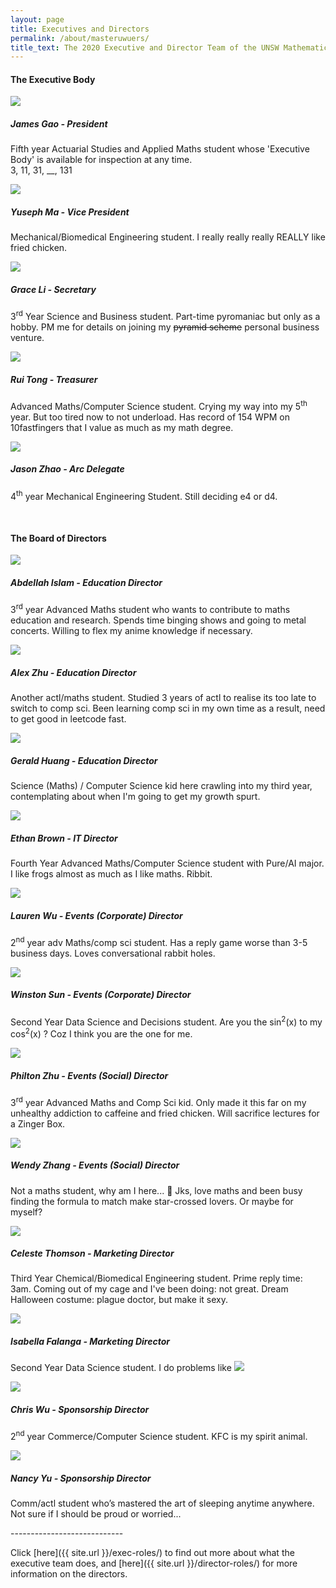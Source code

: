 ```yaml
---
layout: page
title: Executives and Directors
permalink: /about/masteruwuers/
title_text: The 2020 Executive and Director Team of the UNSW Mathematics Society
---
```

<!-- TODO descriptions, formatting -->

<h4>The Executive Body</h4>
<section class="flex-container">
    <div class="horizontal-container">
        <div class="vertical-container"><img class="subcom-pic" src="{{ site.images }}/TeamPhotos/JamesG.jpg">
        </div>
        <div class="vertical-container">
        <h5>James Gao - President</h5>
            <p>Fifth year Actuarial Studies and Applied Maths student whose 'Executive Body' is available for inspection at any time. <br />
            3, 11, 31, __, 131</p>
        </div>
    </div>
    <div class="horizontal-container">
        <div class="vertical-container"><img class="subcom-pic" src="{{ site.images }}/TeamPhotos/YusephM.jpg">
        </div>
        <div class="vertical-container">
        <h5>Yuseph Ma - Vice President</h5>
            <p>Mechanical/Biomedical Engineering student. I really really really REALLY like fried chicken.</p>
        </div>
    </div>
    <div class="horizontal-container">
        <div class="vertical-container"><img class="subcom-pic" src="{{ site.images }}/TeamPhotos/GraceL.jpg">
        </div>
        <div class="vertical-container">
        <h5>Grace Li - Secretary</h5>
            <p>3<sup>rd</sup> Year Science and Business student. Part-time pyromaniac but only as a hobby. PM me for details on joining my <del>pyramid scheme</del> personal business venture.</p>
        </div>
    </div>
    <div class="horizontal-container">
        <div class="vertical-container"><img class="subcom-pic" src="{{ site.images }}/TeamPhotos/RuiT.jpg">
        </div>
        <div class="vertical-container">
        <h5>Rui Tong - Treasurer</h5>
            <p>Advanced Maths/Computer Science student. Crying my way into my 5<sup>th</sup> year. But too tired now to not underload. Has record of 154 WPM on 10fastfingers that I value as much as my math degree.</p>
        </div>
    </div>
    <div class="horizontal-container">
        <div class="vertical-container"><img class="subcom-pic" src="{{ site.images }}/logo.png">
        </div>
        <div class="vertical-container">
        <h5>Jason Zhao - Arc Delegate</h5>
            <p>4<sup>th</sup> year Mechanical Engineering Student. Still deciding e4 or d4.</p>
        </div>
	</div>
</section>
<br>
<h4>The Board of Directors</h4>
<section class="flex-container">
    <div class="horizontal-container">
        <div class="vertical-container"><img class="subcom-pic" src="{{ site.images }}/TeamPhotos/AbdellahI.jpg">
        </div>
        <div class="vertical-container">
        <h5>Abdellah Islam - Education Director</h5>
            <p>3<sup>rd</sup> year Advanced Maths student who wants to contribute to maths education and research. Spends time binging shows and going to metal concerts. Willing to flex my anime knowledge if necessary.</p>
        </div>
    </div>
    <div class="horizontal-container">
        <div class="vertical-container"><img class="subcom-pic" src="{{ site.images }}/TeamPhotos/AlexZ.png">
        </div>
        <div class="vertical-container">
        <h5>Alex Zhu - Education Director</h5>
            <p>Another actl/maths student. Studied 3 years of actl to realise its too late to switch to comp sci. Been learning comp sci in my own time as a result, need to get good in leetcode fast.</p>
        </div>
    </div>
    <div class="horizontal-container">
        <div class="vertical-container"><img class="subcom-pic" src="{{ site.images }}/TeamPhotos/GeraldH.jpg">
        </div>
        <div class="vertical-container">
        <h5>Gerald Huang - Education Director</h5>
            <p>Science (Maths) / Computer Science kid here crawling into my third year, contemplating about when I'm going to get my growth spurt.</p>
        </div>
    </div>
    <div class="horizontal-container">
        <div class="vertical-container"><img class="subcom-pic" src="{{ site.images }}/TeamPhotos/EthanB.png">
        </div>
        <div class="vertical-container">
        <h5>Ethan Brown - IT Director</h5>
            <p>Fourth Year Advanced Maths/Computer Science student with Pure/AI major. I like frogs almost as much as I like maths. Ribbit.</p>
        </div>
	</div>
    <div class="horizontal-container">
        <div class="vertical-container"><img class="subcom-pic" src="{{ site.images }}/TeamPhotos/LaurenW.PNG">
        </div>
        <div class="vertical-container">
        <h5>Lauren Wu - Events (Corporate) Director</h5>
            <p>2<sup>nd</sup> year adv Maths/comp sci student. Has a reply game worse than 3-5 business days. Loves conversational rabbit holes.</p>
        </div>
    </div>
    <div class="horizontal-container">
        <div class="vertical-container"><img class="subcom-pic" src="{{ site.images }}/TeamPhotos/WinstonS.jpg">
        </div>
        <div class="vertical-container">
        <h5>Winston Sun - Events (Corporate) Director</h5>
            <p>Second Year Data Science and Decisions student. Are you the sin<sup>2</sup>(x) to my cos<sup>2</sup>(x) ? Coz I think you are the one for me.</p>
        </div>
    </div>
    <div class="horizontal-container">
        <div class="vertical-container"><img class="subcom-pic" src="{{ site.images }}/logo.png">
        </div>
        <div class="vertical-container">
        <h5>Philton Zhu - Events (Social) Director</h5>
            <p>3<sup>rd</sup> year Advanced Maths and Comp Sci kid. Only made it this far on my unhealthy addiction to caffeine and fried chicken. Will sacrifice lectures for a Zinger Box.</p>
        </div>
    </div>
    <div class="horizontal-container">
        <div class="vertical-container"><img class="subcom-pic" src="{{ site.images }}/logo.png">
        </div>
        <div class="vertical-container">
        <h5>Wendy Zhang - Events (Social) Director</h5>
            <p>Not a maths student, why am I here... 🤔 Jks, love maths and been busy finding the formula to match make star-crossed lovers. Or maybe for myself?</p>
        </div>
    </div>
    <div class="horizontal-container">
        <div class="vertical-container"><img class="subcom-pic" src="{{ site.images }}/logo.png">
        </div>
        <div class="vertical-container">
        <h5>Celeste Thomson - Marketing Director</h5>
            <p>Third Year Chemical/Biomedical Engineering student. Prime reply time: 3am. Coming out of my cage and I've been doing: not great. Dream Halloween costume: plague doctor, but make it sexy.</p>
        </div>
	</div>
    <div class="horizontal-container">
        <div class="vertical-container"><img class="subcom-pic" src="{{ site.images }}/TeamPhotos/IsabellaF.jpg">
        </div>
        <div class="vertical-container">
        <h5>Isabella Falanga - Marketing Director</h5>
            <p>Second Year Data Science student. I do problems like <img src="http://mathurl.com/render.cgi?%5Cint_0%5E%7B23%7D3%5C%2Cdx%5Cnocache" border="0"/></p>
        </div>
	</div>
    <div class="horizontal-container">
        <div class="vertical-container"><img class="subcom-pic" src="{{ site.images }}/logo.png">
        </div>
        <div class="vertical-container">
        <h5>Chris Wu - Sponsorship Director</h5>
            <p>2<sup>nd</sup> year Commerce/Computer Science student. KFC is my spirit animal.</p>
        </div>
	</div>
    <div class="horizontal-container">
        <div class="vertical-container"><img class="subcom-pic" src="{{ site.images }}/logo.png">
        </div>
        <div class="vertical-container">
        <h5>Nancy Yu - Sponsorship Director</h5>
            <p>Comm/actl student who’s mastered the art of sleeping anytime anywhere. Not sure if I should be proud or worried...</p>
        </div>
	</div>
</section>
----------------------------


Click [here]({{ site.url }}/exec-roles/) to find out more about what the executive team does, and [here]({{ site.url }}/director-roles/) for more information on the directors.
